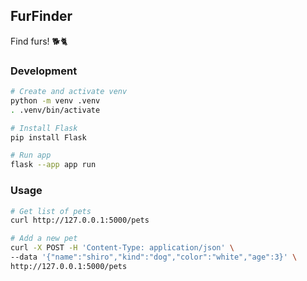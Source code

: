 ## FurFinder

Find furs! 🐕🐈

### Development

```bash
# Create and activate venv
python -m venv .venv
. .venv/bin/activate

# Install Flask
pip install Flask

# Run app
flask --app app run
```

### Usage

```bash
# Get list of pets
curl http://127.0.0.1:5000/pets

# Add a new pet
curl -X POST -H 'Content-Type: application/json' \
--data '{"name":"shiro","kind":"dog","color":"white","age":3}' \
http://127.0.0.1:5000/pets
```
